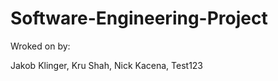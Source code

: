 Software-Engineering-Project
============================

Wroked on by: 

Jakob Klinger, Kru Shah, Nick Kacena, Test123


